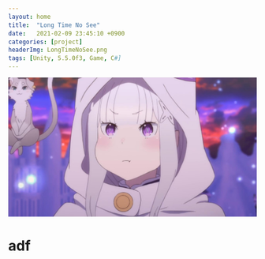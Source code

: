 ```yaml
---
layout: home
title:  "Long Time No See"
date:   2021-02-09 23:45:10 +0900
categories: [project]
headerImg: LongTimeNoSee.png
tags: [Unity, 5.5.0f3, Game, C#]
---
```

<div class="card">
	<img src="/assets/img/icon.jpg"/>
	<div class="card-body">
		<h1>
			adf
		</h1>
	</div>
</div>
